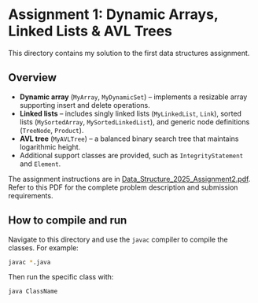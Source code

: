 # Assignment 1: Dynamic Arrays, Linked Lists & AVL Trees

This directory contains my solution to the first data structures assignment.

## Overview
- **Dynamic array** (`MyArray`, `MyDynamicSet`) – implements a resizable array supporting insert and delete operations.
- **Linked lists** – includes singly linked lists (`MyLinkedList`, `Link`), sorted lists (`MySortedArray`, `MySortedLinkedList`), and generic node definitions (`TreeNode`, `Product`).
- **AVL tree** (`MyAVLTree`) – a balanced binary search tree that maintains logarithmic height.
- Additional support classes are provided, such as `IntegrityStatement` and `Element`.

The assignment instructions are in [Data_Structure_2025_Assignment2.pdf](./Data_Structure_2025_Assignment2.pdf). Refer to this PDF for the complete problem description and submission requirements.

## How to compile and run
Navigate to this directory and use the `javac` compiler to compile the classes. For example:

```bash
javac *.java
```

Then run the specific class with:

```bash
java ClassName
```
